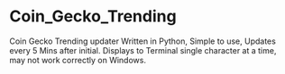 # Coin_Gecko_Trending
Coin Gecko Trending updater
Written in Python, Simple to use, Updates every 5 Mins after initial. 
Displays to Terminal single character at a time, may not work correctly on Windows. 
